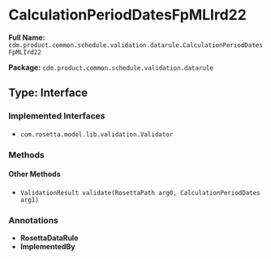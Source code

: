 # CalculationPeriodDatesFpMLIrd22

**Full Name:** `cdm.product.common.schedule.validation.datarule.CalculationPeriodDatesFpMLIrd22`

**Package:** `cdm.product.common.schedule.validation.datarule`

## Type: Interface

### Implemented Interfaces

- `com.rosetta.model.lib.validation.Validator`

### Methods

#### Other Methods

- `ValidationResult validate(RosettaPath arg0, CalculationPeriodDates arg1)`

### Annotations

- **RosettaDataRule**
- **ImplementedBy**

